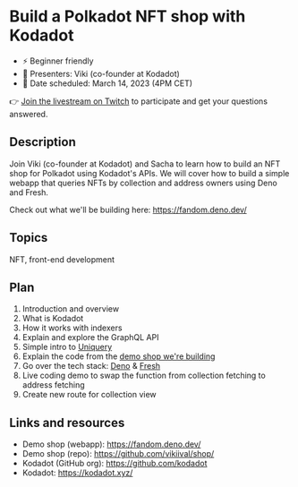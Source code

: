 # Build a Polkadot NFT shop with Kodadot

* ⚡️ Beginner friendly
* 👤 Presenters: Viki (co-founder at Kodadot)
* 📆 Date scheduled: March 14, 2023 (4PM CET)

👉 [Join the livestream on Twitch](https://www.twitch.tv/polkadotdev) to participate and get your questions answered.

## Description

Join Viki (co-founder at Kodadot) and Sacha to learn how to build an NFT shop for Polkadot using Kodadot's APIs. 
We will cover how to build a simple webapp that queries NFTs by collection and address owners using Deno and Fresh. 

Check out what we'll be building here: https://fandom.deno.dev/

## Topics

NFT, front-end development

## Plan

1. Introduction and overview
2. What is Kodadot
3. How it works with indexers 
4. Explain and explore the GraphQL API
5. Simple intro to [Uniquery](https://github.com/kodadot/uniquery)
6. Explain the code from the [demo shop we're building](https://fandom.deno.dev/)
7. Go over the tech stack: [Deno](https://deno.land/) & [Fresh](https://fresh.deno.dev/)
8. Live coding demo to swap the function from collection fetching to address fetching
9. Create new route for collection view
  
## Links and resources

- Demo shop (webapp): https://fandom.deno.dev/
- Demo shop (repo): https://github.com/vikiival/shop/
- Kodadot (GitHub org): https://github.com/kodadot
- Kodadot: https://kodadot.xyz/


